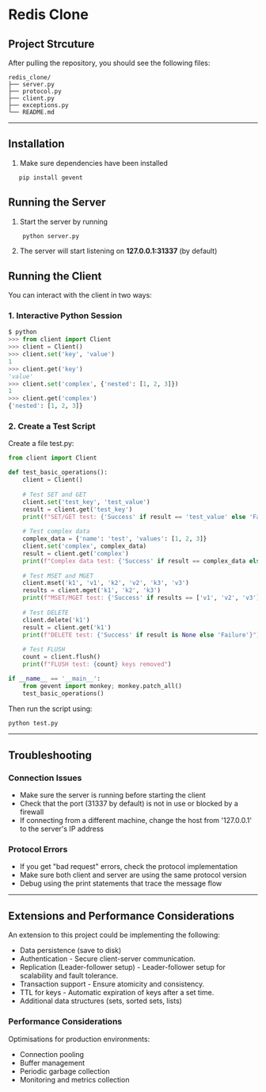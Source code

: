 # Redis Clone

## Project Strcuture 
After pulling the repository, you should see the following files: 
```
redis_clone/
├── server.py
├── protocol.py
├── client.py
├── exceptions.py
└── README.md
```

---

## Installation 

1. Make sure dependencies have been installed

 ```bash
    pip install gevent
```

## Running the Server

1. Start the server by running 

```bash
    python server.py
```

2. The server will start listening on **127.0.0.1:31337** (by default)

## Running the Client

You can interact with the client in two ways:  

### 1. **Interactive Python Session** 

```python
$ python
>>> from client import Client
>>> client = Client()
>>> client.set('key', 'value')
1
>>> client.get('key')
'value'
>>> client.set('complex', {'nested': [1, 2, 3]})
1
>>> client.get('complex')
{'nested': [1, 2, 3]}
```



### 2. **Create a Test Script**
Create a file test.py:

```python
from client import Client

def test_basic_operations():
    client = Client()
    
    # Test SET and GET
    client.set('test_key', 'test_value')
    result = client.get('test_key')
    print(f"SET/GET test: {'Success' if result == 'test_value' else 'Failure'}")
    
    # Test complex data
    complex_data = {'name': 'test', 'values': [1, 2, 3]}
    client.set('complex', complex_data)
    result = client.get('complex')
    print(f"Complex data test: {'Success' if result == complex_data else 'Failure'}")
    
    # Test MSET and MGET
    client.mset('k1', 'v1', 'k2', 'v2', 'k3', 'v3')
    results = client.mget('k1', 'k2', 'k3')
    print(f"MSET/MGET test: {'Success' if results == ['v1', 'v2', 'v3'] else 'Failure'}")
    
    # Test DELETE
    client.delete('k1')
    result = client.get('k1')
    print(f"DELETE test: {'Success' if result is None else 'Failure'}")
    
    # Test FLUSH
    count = client.flush()
    print(f"FLUSH test: {count} keys removed")

if __name__ == '__main__':
    from gevent import monkey; monkey.patch_all()
    test_basic_operations()
```

Then run the script using:  

```bash
python test.py
```

---

## Troubleshooting

### Connection Issues

- Make sure the server is running before starting the client
- Check that the port (31337 by default) is not in use or blocked by a firewall
- If connecting from a different machine, change the host from '127.0.0.1' to the server's IP address

### Protocol Errors

- If you get "bad request" errors, check the protocol implementation
- Make sure both client and server are using the same protocol version
- Debug using the print statements that trace the message flow

---

## **Extensions and Performance Considerations**

An extension to this project could be implementing the following:
- Data persistence (save to disk)
- Authentication - Secure client-server communication.
- Replication (Leader-follower setup) - Leader-follower setup for scalability and fault tolerance.
- Transaction support - Ensure atomicity and consistency.
- TTL for keys - Automatic expiration of keys after a set time.
- Additional data structures (sets, sorted sets, lists)

### Performance Considerations
Optimisations for production environments:  
- Connection pooling
- Buffer management
- Periodic garbage collection
- Monitoring and metrics collection